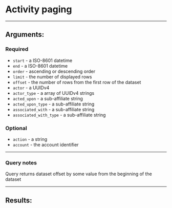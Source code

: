 # Activity paging

____

## Arguments:

### Required
* `start` - a ISO-8601 datetime
* `end` - a ISO-8601 datetime
* `order` - ascending or descending order
* `limit` - the number of displayed rows
* `offset` - the number of rows from the first row of the dataset
* `actor` - a UUIDv4
* `actor_type` -  a array of UUIDv4 strings
* `acted_upon` -  a sub-affiliate string
* `acted_upon_type` -  a sub-affiliate string
* `associated_with` -  a sub-affiliate string
* `associated_with_type` -  a sub-affiliate string

### Optional
* `action` -  a string
* `account` -  the account identifier
---
### Query notes

Query returns dataset offset by some value from the beginning of the dataset

---
## Results:

```
```
